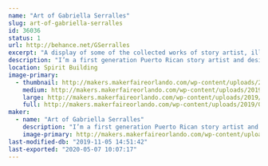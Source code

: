 ```yaml
---
name: "Art of Gabriella Serralles"
slug: art-of-gabriella-serralles
id: 36036
status: 1
url: http://behance.net/GSerralles
excerpt: "A display of some of the collected works of story artist, illustrator, and designer Gabriella Serralles including original comics, original artwork, and fan art. Acrylic charm keychains and fun stickers can be found at my booth, as well as commission opportunities for original, entirely unique artwork made at the Fair for anyone who wants them."
description: "I’m a first generation Puerto Rican story artist and designer with a fierce passion for storytelling. With a passion and skill for storytelling, I combined the visual and traditional techniques in media. Writing was never enough, so I learned the art of visual storytelling so I could truly connect and engage with my audience, so the artwork at my booth was all created with that in mind. Featuring original comics and artwork alongside fanart, stickers, and acrylic charms, you can also commission me at the fair for completely unique and original artwork."
location: Spirit Building
image-primary:
  - thumbnail: http://makers.makerfaireorlando.com/wp-content/uploads/2019/08/KaMU-show1-150x150.jpg
    medium: http://makers.makerfaireorlando.com/wp-content/uploads/2019/08/KaMU-show1-300x165.jpg
    large: http://makers.makerfaireorlando.com/wp-content/uploads/2019/08/KaMU-show1-1024x563.jpg
    full: http://makers.makerfaireorlando.com/wp-content/uploads/2019/08/KaMU-show1.jpg
maker:
  - name: "Art of Gabriella Serralles"
    description: "I’m a first generation Puerto Rican story artist and designer with a fierce passion for storytelling. I communicate story and message following the work and style of Steve Ahn (Nickelodeon Studios, Cartoon Network, Dreamworks) and Phil Craven (Dreamworks). With a passion and skill for storytelling, I combined the visual and traditional techniques in media. Writing was never enough, so I learned the art of visual storytelling so I could truly connect and engage with my audience"
    image-primary: http://makers.makerfaireorlando.com/wp-content/uploads/2019/08/businesscard1.jpg
last-modified-db: "2019-11-05 14:51:42"
last-exported: "2020-05-07 10:07:17"
---
```

